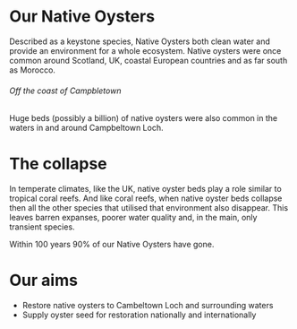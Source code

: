 

# Our Native Oysters
Described as a keystone species, Native Oysters both clean water and provide an environment for a whole ecosystem. Native oysters were once common around Scotland, UK, coastal European countries and as far south as Morocco. 

###### Off the coast of Campbletown

Huge beds (possibly a billion) of native oysters were also common in the waters in and around Campbeltown Loch. 

# The collapse 

In temperate climates, like the UK, native oyster beds play a role similar to tropical coral reefs. And like coral reefs, when native oyster beds collapse then all the other species that utilised that environment also disappear. This leaves barren expanses, poorer water quality and, in the main, only transient species. 

Within 100 years 90% of our Native Oysters have gone.


# Our aims

* Restore native oysters to Cambeltown Loch and surrounding waters
* Supply oyster seed for restoration nationally and internationally


